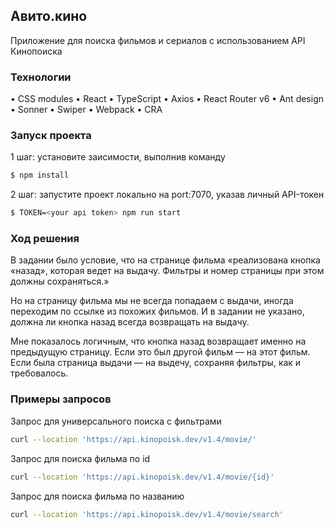 ## Авито.кино

Приложение для поиска фильмов и сериалов с использованием API Кинопоиска

### Технологии

• CSS modules • React • TypeScript • Axios • React Router v6 • Ant design • Sonner • Swiper • Webpack • CRA

### Запуск проекта

1 шаг: установите заисимости, выполнив команду

```sh
$ npm install
```

2 шаг: запустите проект локально на port:7070, указав личный API-токен

```sh
$ TOKEN=<your api token> npm run start
```

### Ход решения

В задании было условие, что на странице фильма «реализована кнопка «назад», которая ведет на выдачу. Фильтры и номер страницы при этом должны сохраняться.»

Но на страницу фильма мы не всегда попадаем с выдачи, иногда переходим по ссылке из похожих фильмов.
И в задании не указано, должна ли кнопка назад всегда возвращать на выдачу.

Мне показалось логичным, что кнопка назад возвращает именно на предыдущую страницу. Если это был другой фильм — на этот фильм. Если была страница выдачи — на выдечу, сохраняя фильтры, как и требовалось.

### Примеры запросов

Запрос для универсального поиска с фильтрами

```sh
curl --location 'https://api.kinopoisk.dev/v1.4/movie/'
```

Запрос для поиска фильма по id

```sh
curl --location 'https://api.kinopoisk.dev/v1.4/movie/{id}'
```

Запрос для поиска фильма по названию

```sh
curl --location 'https://api.kinopoisk.dev/v1.4/movie/search'
```
